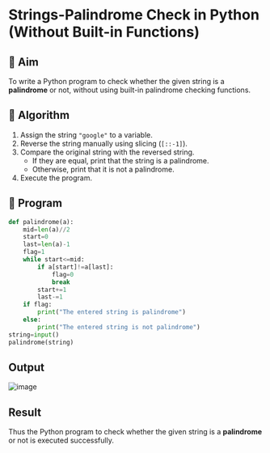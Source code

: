 # Strings-Palindrome Check in Python (Without Built-in Functions)

## 🎯 Aim
To write a Python program to check whether the given string  is a **palindrome** or not, without using built-in palindrome checking functions.

## 🧠 Algorithm
1. Assign the string `"google"` to a variable.
2. Reverse the string manually using slicing (`[::-1]`).
3. Compare the original string with the reversed string.
   - If they are equal, print that the string is a palindrome.
   - Otherwise, print that it is not a palindrome.
4. Execute the program.

## 🧾 Program
``` python
def palindrome(a):
    mid=len(a)//2
    start=0
    last=len(a)-1
    flag=1
    while start<=mid:
        if a[start]!=a[last]:
            flag=0
            break
        start+=1
        last-=1
    if flag:
        print("The entered string is palindrome")
    else:
        print("The entered string is not palindrome")
string=input()
palindrome(string)
```
## Output
![image](https://github.com/user-attachments/assets/9408866b-c870-4c1e-b9a7-f57f9e21b446)

## Result
Thus the  Python program to check whether the given string  is a **palindrome** or not is executed successfully.
